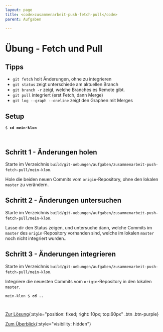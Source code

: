 ```yaml
---
layout: page
title: <code>zusammenarbeit-push-fetch-pull</code>
parent: Aufgaben

---
```

# Übung - Fetch und Pull


## Tipps

* `git fetch` holt Änderungen, ohne zu integrieren
* `git status` zeigt unterschiede am aktuellen Branch
* `git branch -r` zeigt, welche Branches es Remote gibt.
* `git pull` integriert (erst Fetch, dann Merge)
* `git log --graph --oneline` zeigt den Graphen mit Merges

## Setup
                  


<pre><code>$ <b>cd mein-klon</b><br><br><br></code></pre>


<!--UEB-Fetch und Pull--><h2>Schritt 1 - Änderungen holen</h2>

Starte im Verzeichnis `build/git-uebungen/aufgaben/zusammenarbeit-push-fetch-pull/mein-klon`.

Hole die beiden neuen Commits vom `origin`-Repository,
ohne den lokalen `master` zu verändern.

<!--UEB-Fetch und Pull--><h2>Schritt 2 - Änderungen untersuchen</h2>

Starte im Verzeichnis `build/git-uebungen/aufgaben/zusammenarbeit-push-fetch-pull/mein-klon`.

Lasse dir den Status zeigen,
und untersuche dann,
welche Commits im `master` des `origin`-Repository vorhanden sind,
welche im lokalen `master` noch nicht integriert wurden..

<!--UEB-Fetch und Pull--><h2>Schritt 3 - Änderungen integrieren</h2>

Starte im Verzeichnis `build/git-uebungen/aufgaben/zusammenarbeit-push-fetch-pull/mein-klon`.

Integriere die neuesten Commits vom `origin`-Repository
in den lokalen `master`.


<pre><code>mein-klon $ <b>cd ..</b><br><br><br></code></pre>


[Zur Lösung](loesung-zusammenarbeit-push-fetch-pull.html){:style="position: fixed; right: 10px; top:60px" .btn .btn-purple}

[Zum Überblick](../../ueberblick.html){:style="visibility: hidden"}

